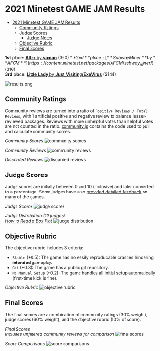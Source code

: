 # 2021 Minetest GAME JAM Results
- [2021 Minetest GAME JAM Results](#2021-minetest-game-jam-results)
  - [Community Ratings](#community-ratings)
  - [Judge Scores](#judge-scores)
    - [Judge Notes](JUDGE_NOTES.md)
  - [Objective Rubric](#objective-rubric)
  - [Final Scores](#final-scores)

**1st** place: [**Alter** by **yaman**](https://content.minetest.net/packages/yaman/alter/) ($360)  
**2nd** place: [**Subway Miner** by **AFCM**](https://content.minetest.net/packages/AFCM/subway_miner/) ($216)  
**3rd** place: [**Little Lady** by **Just_Visiting/ExeVirus**](https://content.minetest.net/packages/Just_Visiting/littlelady/) ($144)  

![results.png](stats/graph_results.png)

## Community Ratings
Community reviews are turned into a ratio of `Positive Reviews / Total Reviews`, with 1 artificial positive and negative review to balance lesser-reviewed packages.
Reviews with more unhelpful votes than helpful votes are not counted in the ratio. [community.js](community.js) contains the code used to pull and calculate community scores.

_Community Scores_
![community scores](stats/graph_community.png)

_Community Reviews_
![community reviews](stats/graph_reviews.png)

_Discarded Reviews_
![discarded reviews](stats/graph_discarded.png)

## Judge Scores
Judge scores are initially between 0 and 10 (inclusive) and later converted to a percentage. Some judges have also [provided detailed feedback](JUDGE_NOTES.md) on many of the games.

_Judge Scores_ 
![judge scores](stats/graph_judge.png)

_Judge Distribution (10 judges)_  
_[How to Read a Box Plot](https://www.statisticshowto.com/probability-and-statistics/descriptive-statistics/box-plot/)_
![judge distribution](stats/graph_judge_distribution.png)

## Objective Rubric
The objective rubric includes 3 criteria:
* `Stable` (+0.5): The game has no easily reproducable crashes hindering **intended** gameplay.
* `Git` (+0.3): The game has a public git repository.
* `No Manual Setup` (+0.2): The game handles all initial setup automatically (first-time kick is fine).

_Objective Rubric_ 
![objective rubric](stats/table_objective.png)

## Final Scores
The final scores are a combination of community ratings (30% weight), judge scores (60% weight), and the objective rubric (10% of score).

_Final Scores_  
_Includes unfiltered community reviews for comparison_
![final scores](stats/graph_final.png)

_Score Comparisons_
![score comparisons](stats/graph_compare.png)
